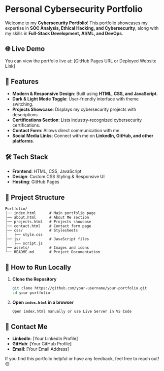 # Personal Cybersecurity Portfolio

Welcome to my **Cybersecurity Portfolio**! This portfolio showcases my expertise in **SOC Analysis, Ethical Hacking, and Cybersecurity**, along with my skills in **Full-Stack Development, AI/ML, and DevOps**.

## 🌐 Live Demo
You can view the portfolio live at:
[GitHub Pages URL or Deployed Website Link]

## 📌 Features
- **Modern & Responsive Design**: Built using **HTML, CSS, and JavaScript**.
- **Dark & Light Mode Toggle**: User-friendly interface with theme switching.
- **Projects Showcase**: Displays my cybersecurity projects with descriptions.
- **Certifications Section**: Lists industry-recognized cybersecurity certifications.
- **Contact Form**: Allows direct communication with me.
- **Social Media Links**: Connect with me on **LinkedIn, GitHub, and other platforms**.

## 🛠 Tech Stack
- **Frontend**: HTML, CSS, JavaScript
- **Design**: Custom CSS Styling & Responsive UI
- **Hosting**: GitHub Pages

## 📂 Project Structure
```
Portfolio/
│── index.html      # Main portfolio page
│── about.html      # About Me section
│── projects.html   # Projects showcase
│── contact.html    # Contact form page
│── css/            # Stylesheets
│   ├── style.css
│── js/             # JavaScript files
│   ├── script.js
│── assets/         # Images and icons
└── README.md       # Project Documentation
```

## 🚀 How to Run Locally
1. **Clone the Repository**
   ```bash
   git clone https://github.com/your-username/your-portfolio.git
   cd your-portfolio
   ```
2. **Open `index.html` in a browser**
   ```bash
   Open index.html manually or use Live Server in VS Code
   ```

## 📢 Contact Me
- **LinkedIn**: [Your LinkedIn Profile]
- **GitHub**: [Your GitHub Profile]
- **Email**: [Your Email Address]

If you find this portfolio helpful or have any feedback, feel free to reach out! 😊

